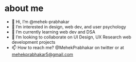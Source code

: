 <h1><b>about me</b></h1>

- 👋 Hi, I’m @mehek-prabhakar<br>
- 👀 I’m interested in design, web dev, and user psychology<br>
- 🌱 I’m currently learning web dev and DSA<br>
- 💞️ I’m looking to collaborate on UI Design, UX Research web development projects<br>
- 📫 How to reach me? @MehekPrabhakar on twitter or at mehekprabhakar5@gmail.com<br>
<!---
mehek-prabhakar/mehek-prabhakar is a ✨ special ✨ repository because its `README.md` (this file) appears on your GitHub profile.
You can click the Preview link to take a look at your changes.
--->
